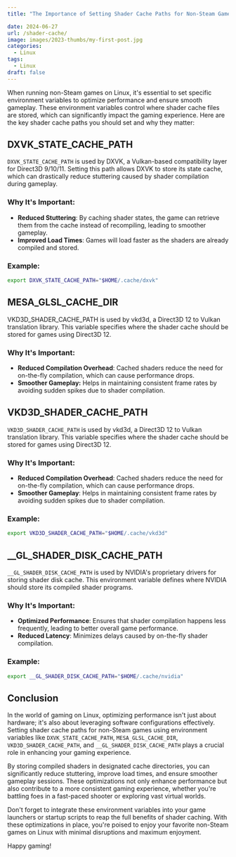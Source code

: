 ```yaml
---
title: "The Importance of Setting Shader Cache Paths for Non-Steam Games"

date: 2024-06-27
url: /shader-cache/
image: images/2023-thumbs/my-first-post.jpg
categories:
  - Linux
tags:
  - Linux
draft: false
---
```


When running non-Steam games on Linux, it's essential to set specific environment variables to optimize performance and ensure smooth gameplay. These environment variables control where shader cache files are stored, which can significantly impact the gaming experience. Here are the key shader cache paths you should set and why they matter:

## DXVK_STATE_CACHE_PATH

`DXVK_STATE_CACHE_PATH` is used by DXVK, a Vulkan-based compatibility layer for Direct3D 9/10/11. Setting this path allows DXVK to store its state cache, which can drastically reduce stuttering caused by shader compilation during gameplay.

### Why It's Important:
- **Reduced Stuttering**: By caching shader states, the game can retrieve them from the cache instead of recompiling, leading to smoother gameplay.
- **Improved Load Times**: Games will load faster as the shaders are already compiled and stored.

### Example:
```sh
export DXVK_STATE_CACHE_PATH="$HOME/.cache/dxvk"
```
## MESA_GLSL_CACHE_DIR
VKD3D_SHADER_CACHE_PATH is used by vkd3d, a Direct3D 12 to Vulkan translation library. This variable specifies where the shader cache should be stored for games using Direct3D 12.

### Why It's Important:
- **Reduced Compilation Overhead**: Cached shaders reduce the need for on-the-fly compilation, which can cause performance drops.
- **Smoother Gameplay:** Helps in maintaining consistent frame rates by avoiding sudden spikes due to shader compilation.

## VKD3D_SHADER_CACHE_PATH

`VKD3D_SHADER_CACHE_PATH` is used by vkd3d, a Direct3D 12 to Vulkan translation library. This variable specifies where the shader cache should be stored for games using Direct3D 12.

### Why It's Important:
- **Reduced Compilation Overhead**: Cached shaders reduce the need for on-the-fly compilation, which can cause performance drops.
- **Smoother Gameplay**: Helps in maintaining consistent frame rates by avoiding sudden spikes due to shader compilation.

### Example:
```sh
export VKD3D_SHADER_CACHE_PATH="$HOME/.cache/vkd3d"
```

## __GL_SHADER_DISK_CACHE_PATH

`__GL_SHADER_DISK_CACHE_PATH` is used by NVIDIA's proprietary drivers for storing shader disk cache. This environment variable defines where NVIDIA should store its compiled shader programs.

### Why It's Important:
- **Optimized Performance**: Ensures that shader compilation happens less frequently, leading to better overall game performance.
- **Reduced Latency**: Minimizes delays caused by on-the-fly shader compilation.

### Example:
```sh
export __GL_SHADER_DISK_CACHE_PATH="$HOME/.cache/nvidia"
```

## Conclusion

In the world of gaming on Linux, optimizing performance isn't just about hardware; it's also about leveraging software configurations effectively. Setting shader cache paths for non-Steam games using environment variables like `DXVK_STATE_CACHE_PATH`, `MESA_GLSL_CACHE_DIR`, `VKD3D_SHADER_CACHE_PATH`, and `__GL_SHADER_DISK_CACHE_PATH` plays a crucial role in enhancing your gaming experience.

By storing compiled shaders in designated cache directories, you can significantly reduce stuttering, improve load times, and ensure smoother gameplay sessions. These optimizations not only enhance performance but also contribute to a more consistent gaming experience, whether you're battling foes in a fast-paced shooter or exploring vast virtual worlds.

Don't forget to integrate these environment variables into your game launchers or startup scripts to reap the full benefits of shader caching. With these optimizations in place, you're poised to enjoy your favorite non-Steam games on Linux with minimal disruptions and maximum enjoyment.

Happy gaming!
